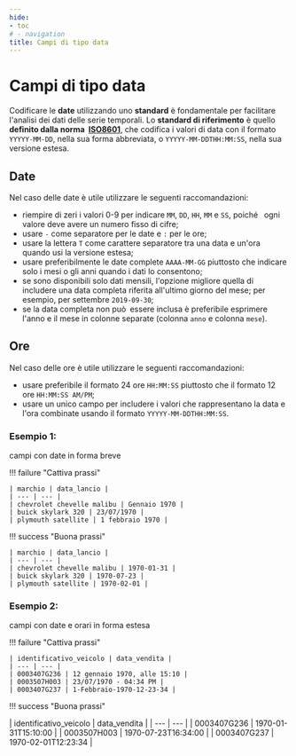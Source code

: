```yaml
---
hide:
- toc
# - navigation
title: Campi di tipo data
---
```


# Campi di tipo data

Codificare le **date** utilizzando uno **standard** è fondamentale per facilitare l'analisi dei dati delle serie temporali. Lo **standard di riferimento** è quello **definito dalla norma [ISO8601](https://es.wikipedia.org/wiki/ISO_8601)**, che codifica i valori di data con il formato `YYYYY-MM-DD`, nella sua forma abbreviata, o `YYYYY-MM-DDTHH:MM:SS`, nella sua versione estesa.

## Date

Nel caso delle date è utile utilizzare le seguenti raccomandazioni:

- riempire di zeri i valori 0-9 per indicare `MM`, `DD`, `HH`, `MM` e `SS`, poiché  ogni valore deve avere un numero fisso di cifre;
- usare `-` come separatore per le date e `:` per le ore;
- usare la lettera `T` come carattere separatore tra una data e un'ora quando usi la versione estesa;
- usare preferibilmente le date complete `AAAA-MM-GG` piuttosto che indicare solo i mesi o gli anni quando i dati lo consentono;
- se sono disponibili solo dati mensili, l'opzione migliore quella di includere una data completa riferita all'ultimo giorno del mese; per esempio, per settembre `2019-09-30`;
- se la data completa non può essere inclusa è preferibile esprimere l'anno e il mese in colonne separate (colonna `anno` e colonna `mese`).

## Ore

Nel caso delle ore è utile utilizzare le seguenti raccomandazioni:

- usare preferibile il formato 24 ore `HH:MM:SS` piuttosto che il formato 12 ore `HH:MM:SS AM/PM`;
- usare un unico campo per includere i valori che rappresentano la data e l'ora combinate usando il formato `YYYYY-MM-DDTHH:MM:SS`.

### Esempio 1:

campi con date in forma breve

!!! failure "Cattiva prassi"

    | marchio | data_lancio |
    | --- | --- |
    | chevrolet chevelle malibu | Gennaio 1970 |
    | buick skylark 320 | 23/07/1970 |
    | plymouth satellite | 1 febbraio 1970 |

!!! success "Buona prassi"

    | marchio | data_lancio |
    | --- | --- |
    | chevrolet chevelle malibu | 1970-01-31 |
    | buick skylark 320 | 1970-07-23 |
    | plymouth satellite | 1970-02-01 |


### Esempio 2:

campi con date e orari in forma estesa

!!! failure "Cattiva prassi"

    | identificativo_veicolo | data_vendita |
    | --- | --- |
    | 0003407G236 | 12 gennaio 1970, alle 15:10 |
    | 0003507H003 | 23/07/1970 - 04:34 PM |
    | 0003407G237 | 1-Febbraio-1970-12-23-34 |

!!! success "Buona prassi"

| identificativo_veicolo | data_vendita |
    | --- | --- |
    | 0003407G236 | 1970-01-31T15:10:00 |
    | 0003507H003 | 1970-07-23T16:34:00 |
    | 0003407G237 | 1970-02-01T12:23:34 |
    